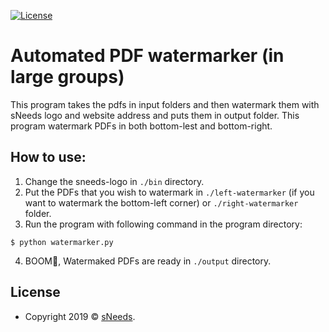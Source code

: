 [![License](http://img.shields.io/:license-mit-blue.svg?style=flat-square)](http://badges.mit-license.org)

# Automated PDF watermarker (in large groups)
This program takes the pdfs in input folders and then watermark them with sNeeds logo and website address and puts them in output folder.
This program watermark PDFs in both bottom-lest and bottom-right. 


## How to use: 
1) Change the sneeds-logo in `./bin` directory. 
2) Put the PDFs that you wish to watermark in `./left-watermarker` (if you want to watermark the bottom-left corner) or `./right-watermarker` folder. 
3) Run the program with following command in the program directory:  
```
$ python watermarker.py 
```
4) BOOM👯, Watermaked PDFs are ready in `./output` directory. 


## License
- Copyright 2019 © <a href="http://sneeds.ir" target="_blank">sNeeds</a>.
